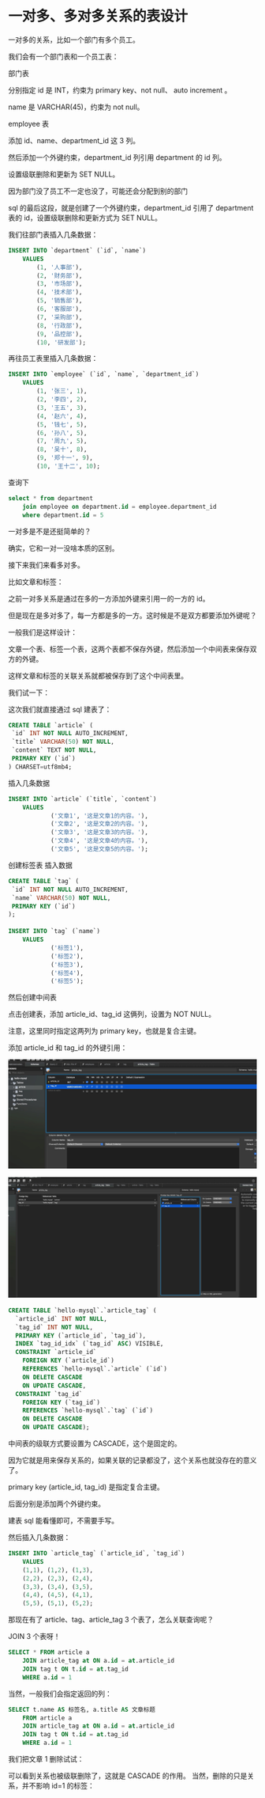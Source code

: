 # 一对多、多对多关系的表设计

一对多的关系，比如一个部门有多个员工。

我们会有一个部门表和一个员工表：

部门表

分别指定 id 是 INT，约束为 primary key、not null、 auto increment 。

name 是 VARCHAR(45)，约束为 not null。

employee 表

添加 id、name、department_id 这 3 列。

然后添加一个外键约束，department_id 列引用 department 的 id 列。

设置级联删除和更新为 SET NULL。

因为部门没了员工不一定也没了，可能还会分配到别的部门

sql 的最后这段，就是创建了一个外键约束，department_id 引用了 department 表的 id，设置级联删除和更新方式为 SET NULL。

我们往部门表插入几条数据：

```sql
INSERT INTO `department` (`id`, `name`)
    VALUES
        (1, '人事部'),
        (2, '财务部'),
        (3, '市场部'),
        (4, '技术部'),
        (5, '销售部'),
        (6, '客服部'),
        (7, '采购部'),
        (8, '行政部'),
        (9, '品控部'),
        (10, '研发部');

```

再往员工表里插入几条数据：

```sql
INSERT INTO `employee` (`id`, `name`, `department_id`)
    VALUES
        (1, '张三', 1),
        (2, '李四', 2),
        (3, '王五', 3),
        (4, '赵六', 4),
        (5, '钱七', 5),
        (6, '孙八', 5),
        (7, '周九', 5),
        (8, '吴十', 8),
        (9, '郑十一', 9),
        (10, '王十二', 10);

```

查询下

```sql
select * from department
    join employee on department.id = employee.department_id
    where department.id = 5
```

一对多是不是还挺简单的？

确实，它和一对一没啥本质的区别。

接下来我们来看多对多。

比如文章和标签：

之前一对多关系是通过在多的一方添加外键来引用一的一方的 id。

但是现在是多对多了，每一方都是多的一方。这时候是不是双方都要添加外键呢？

一般我们是这样设计：

文章一个表、标签一个表，这两个表都不保存外键，然后添加一个中间表来保存双方的外键。

这样文章和标签的关联关系就都被保存到了这个中间表里。

我们试一下：

这次我们就直接通过 sql 建表了：

```sql
CREATE TABLE `article` (
 `id` INT NOT NULL AUTO_INCREMENT,
 `title` VARCHAR(50) NOT NULL,
 `content` TEXT NOT NULL,
 PRIMARY KEY (`id`)
) CHARSET=utf8mb4;

```

插入几条数据

```sql
INSERT INTO `article` (`title`, `content`)
    VALUES
            ('文章1', '这是文章1的内容。'),
            ('文章2', '这是文章2的内容。'),
            ('文章3', '这是文章3的内容。'),
            ('文章4', '这是文章4的内容。'),
            ('文章5', '这是文章5的内容。');

```

创建标签表 插入数据

```sql
CREATE TABLE `tag` (
 `id` INT NOT NULL AUTO_INCREMENT,
 `name` VARCHAR(50) NOT NULL,
 PRIMARY KEY (`id`)
);

INSERT INTO `tag` (`name`)
    VALUES
            ('标签1'),
            ('标签2'),
            ('标签3'),
            ('标签4'),
            ('标签5');

```

然后创建中间表

点击创建表，添加 article_id、tag_id 这俩列，设置为 NOT NULL。

注意，这里同时指定这两列为 primary key，也就是复合主键。

添加 article_id 和 tag_id 的外键引用：

![](./images/22.一对多、多对多关系的表设计/中间表创建1.jpg)

![](./images/22.一对多、多对多关系的表设计/中间表创建2.jpg)

```sql
CREATE TABLE `hello-mysql`.`article_tag` (
  `article_id` INT NOT NULL,
  `tag_id` INT NOT NULL,
  PRIMARY KEY (`article_id`, `tag_id`),
  INDEX `tag_id_idx` (`tag_id` ASC) VISIBLE,
  CONSTRAINT `article_id`
    FOREIGN KEY (`article_id`)
    REFERENCES `hello-mysql`.`article` (`id`)
    ON DELETE CASCADE
    ON UPDATE CASCADE,
  CONSTRAINT `tag_id`
    FOREIGN KEY (`tag_id`)
    REFERENCES `hello-mysql`.`tag` (`id`)
    ON DELETE CASCADE
    ON UPDATE CASCADE);

```

中间表的级联方式要设置为 CASCADE，这个是固定的。

因为它就是用来保存关系的，如果关联的记录都没了，这个关系也就没存在的意义了。

primary key (article_id, tag_id) 是指定复合主键。

后面分别是添加两个外键约束。

建表 sql 能看懂即可，不需要手写。

然后插入几条数据：

```sql
INSERT INTO `article_tag` (`article_id`, `tag_id`)
    VALUES
    (1,1), (1,2), (1,3),
    (2,2), (2,3), (2,4),
    (3,3), (3,4), (3,5),
    (4,4), (4,5), (4,1),
    (5,5), (5,1), (5,2);

```

那现在有了 article、tag、article_tag 3 个表了，怎么关联查询呢？

JOIN 3 个表呀！

```sql
SELECT * FROM article a
    JOIN article_tag at ON a.id = at.article_id
    JOIN tag t ON t.id = at.tag_id
    WHERE a.id = 1
```

当然，一般我们会指定返回的列：

```sql
SELECT t.name AS 标签名, a.title AS 文章标题
    FROM article a
    JOIN article_tag at ON a.id = at.article_id
    JOIN tag t ON t.id = at.tag_id
    WHERE a.id = 1
```

我们把文章 1 删除试试：

可以看到关系也被级联删除了，这就是 CASCADE 的作用。
当然，删除的只是关系，并不影响 id=1 的标签：
